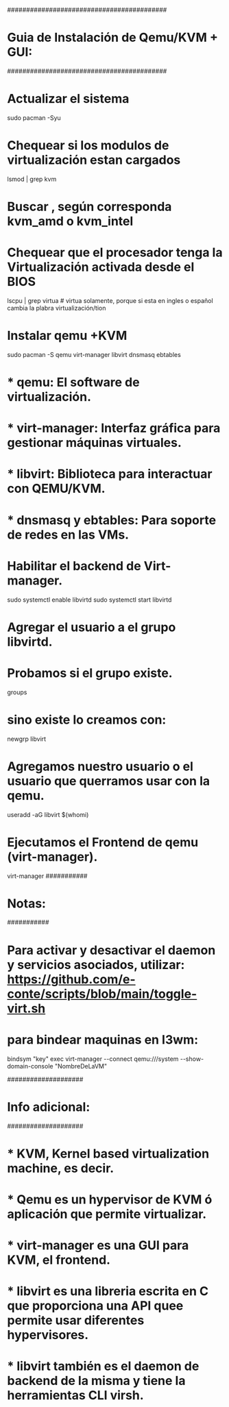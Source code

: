 ##########################################
# Guia de Instalación de Qemu/KVM + GUI: #
##########################################

#   Actualizar el sistema
sudo pacman -Syu

#   Chequear si los modulos de virtualización estan cargados
lsmod | grep kvm

#   Buscar , según corresponda kvm_amd o kvm_intel

#   Chequear que el procesador tenga la Virtualización activada desde el BIOS 
lscpu | grep virtua     #   virtua solamente, porque si esta en ingles o español cambia la plabra virtualización/tion

#   Instalar qemu +KVM
sudo pacman -S qemu virt-manager libvirt dnsmasq ebtables

#   * qemu: El software de virtualización.
#   * virt-manager: Interfaz gráfica para gestionar máquinas virtuales.
#   * libvirt: Biblioteca para interactuar con QEMU/KVM.
#   * dnsmasq y ebtables: Para soporte de redes en las VMs.

#   Habilitar el backend de Virt-manager.
sudo systemctl enable libvirtd
sudo systemctl start libvirtd

#   Agregar el usuario a el grupo libvirtd.
#   Probamos si el grupo existe.
groups 

#   sino existe lo  creamos con:   
newgrp libvirt

#   Agregamos nuestro usuario o el usuario que querramos usar con la qemu.
useradd -aG libvirt $(whomi)

#   Ejecutamos el Frontend de qemu (virt-manager). 
virt-manager
###########
#  Notas: #
###########
#  Para activar y desactivar el daemon y servicios asociados, utilizar: https://github.com/e-conte/scripts/blob/main/toggle-virt.sh

#  para bindear maquinas en I3wm:
bindsym "key" exec  virt-manager --connect qemu:///system --show-domain-console  "NombreDeLaVM"

####################
#  Info adicional: #
####################

#   * KVM, Kernel based virtualization machine, es decir.
#   * Qemu es un hypervisor de KVM ó aplicación que permite virtualizar.
#   * virt-manager es una GUI para KVM, el frontend.
#   * libvirt es una libreria escrita en C que proporciona una API quee permite usar diferentes hypervisores. 
#   * libvirt también es el daemon de backend de la misma y tiene la herramientas CLI virsh.
